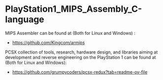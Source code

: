 # PlayStation1_MIPS_Assembly_C-language

MIPS Assembler can be found at (Both for Linux and Windows) :
  - https://github.com/Kingcom/armips
    
PCSX collection of tools, research, hardware design, and libraries aiming at development and reverse engineering on the PlayStation 1 can be found at (Both for Linux and Windows):
 - https://github.com/grumpycoders/pcsx-redux?tab=readme-ov-file
